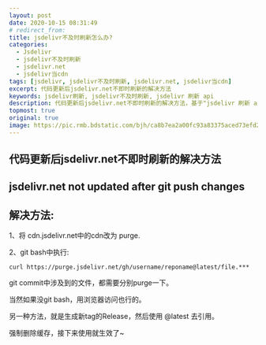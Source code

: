 ```yaml
---
layout: post
date: 2020-10-15 08:31:49
# redirect_from:
title: jsdelivr不及时刷新怎么办?
categories:
  - Jsdelivr
  - jsdelivr不及时刷新
  - jsdelivr.net
  - jsdelivr当cdn
tags: [jsdelivr, jsdelivr不及时刷新, jsdelivr.net, jsdelivr当cdn]
excerpt: 代码更新后jsdelivr.net不即时刷新的解决方法
keywords: jsdelivr刷新, jsdelivr不及时刷新, jsdelivr 刷新 api
description: 代码更新后jsdelivr.net不即时刷新的解决方法，基于"jsdelivr 刷新 api"来做。
topmost: true
original: true
image: https://pic.rmb.bdstatic.com/bjh/ca8b7ea2a00fc93a83375aced73efd27.png
---
```


## 代码更新后jsdelivr.net不即时刷新的解决方法
## jsdelivr.net not updated after git push changes

## 解决方法:

1、将 cdn.jsdelivr.net中的cdn改为 purge.

2、git bash中执行:
```
curl https://purge.jsdelivr.net/gh/username/reponame@latest/file.***
```
git commit中涉及到的文件，都需要分别purge一下。

当然如果没git bash，用浏览器访问也行的。

另一种方法，就是生成新tag的Release，然后使用 @latest 去引用。

强制删除缓存，接下来使用就生效了~
